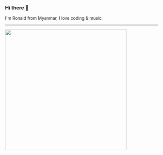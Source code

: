 ### Hi there 👋


I'm Ronald from Myanmar, I love coding & music. 

---------
<img src="https://github.com/ronaldaug/ronaldaug/blob/main/working.gif" width="400">
